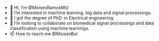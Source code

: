 - 👋 Hi, I’m @MoisesRamosMtz
- 👀 I’m interested in machine learning, big data and signal processings.
- 🌱 I got the degree of PhD. in Electrical engineering.
- 💞️ I’m looking to collaborate on biomedical signal processings and data classification using machine learnings.
- 📫 How to reach me @MoisesBul

<!---
MoisesRamosMtz/MoisesRamosMtz is a ✨ special ✨ repository because its `README.md` (this file) appears on your GitHub profile.
You can click the Preview link to take a look at your changes.
--->
